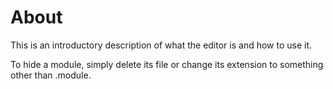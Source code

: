 # About

This is an introductory description of what the editor is and how to use it.

To hide a module, simply delete its file or change its extension to something other than .module.